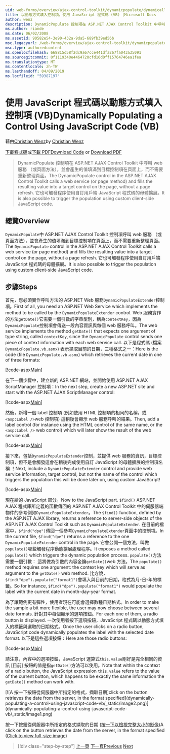 ```yaml
---
uid: web-forms/overview/ajax-control-toolkit/dynamicpopulate/dynamically-populating-a-control-using-javascript-code-vb
title: 以動態方式填入控制項，使用 JavaScript 程式碼 (VB) |Microsoft Docs
author: wenz
description: DynamicPopulate 控制項在 ASP.NET AJAX Control Toolkit 中呼叫 web 服務 （或頁面方法），並會產生的值填滿至 t 的目標控制項...
ms.author: riande
ms.date: 06/02/2008
ms.assetid: 90582e54-3e90-432a-9da5-689fb39ed56b
msc.legacyurl: /web-forms/overview/ajax-control-toolkit/dynamicpopulate/dynamically-populating-a-control-using-javascript-code-vb
msc.type: authoredcontent
ms.openlocfilehash: 668815d58f2dc9a67cce441dfa267fa043a35091
ms.sourcegitcommit: 0f1119340e4464720cfd16d0ff15764746ea1fea
ms.translationtype: MT
ms.contentlocale: zh-TW
ms.lasthandoff: 04/09/2019
ms.locfileid: "59387197"
---
```

# <a name="dynamically-populating-a-control-using-javascript-code-vb"></a><span data-ttu-id="ea9ec-103">使用 JavaScript 程式碼以動態方式填入控制項 (VB)</span><span class="sxs-lookup"><span data-stu-id="ea9ec-103">Dynamically Populating a Control Using JavaScript Code (VB)</span></span>

<span data-ttu-id="ea9ec-104">藉由[Christian Wenz](https://github.com/wenz)</span><span class="sxs-lookup"><span data-stu-id="ea9ec-104">by [Christian Wenz](https://github.com/wenz)</span></span>

<span data-ttu-id="ea9ec-105">[下載程式碼](http://download.microsoft.com/download/d/8/f/d8f2f6f9-1b7c-46ad-9252-e1fc81bdea3e/dynamicpopulate1.vb.zip)或[下載 PDF](http://download.microsoft.com/download/b/6/a/b6ae89ee-df69-4c87-9bfb-ad1eb2b23373/dynamicpopulate1VB.pdf)</span><span class="sxs-lookup"><span data-stu-id="ea9ec-105">[Download Code](http://download.microsoft.com/download/d/8/f/d8f2f6f9-1b7c-46ad-9252-e1fc81bdea3e/dynamicpopulate1.vb.zip) or [Download PDF](http://download.microsoft.com/download/b/6/a/b6ae89ee-df69-4c87-9bfb-ad1eb2b23373/dynamicpopulate1VB.pdf)</span></span>

> <span data-ttu-id="ea9ec-106">DynamicPopulate 控制項在 ASP.NET AJAX Control Toolkit 中呼叫 web 服務 （或頁面方法），並會產生的值填滿到目標控制項在頁面上，而不需要重新整理頁面。</span><span class="sxs-lookup"><span data-stu-id="ea9ec-106">The DynamicPopulate control in the ASP.NET AJAX Control Toolkit calls a web service (or page method) and fills the resulting value into a target control on the page, without a page refresh.</span></span> <span data-ttu-id="ea9ec-107">它也可觸發程序使用自訂用戶端 JavaScript 程式碼的母體擴展。</span><span class="sxs-lookup"><span data-stu-id="ea9ec-107">It is also possible to trigger the population using custom client-side JavaScript code.</span></span>


## <a name="overview"></a><span data-ttu-id="ea9ec-108">總覽</span><span class="sxs-lookup"><span data-stu-id="ea9ec-108">Overview</span></span>

<span data-ttu-id="ea9ec-109">`DynamicPopulate`中 ASP.NET AJAX Control Toolkit 控制項呼叫 web 服務 （或頁面方法），並會產生的值填滿到目標控制項在頁面上，而不需要重新整理頁面。</span><span class="sxs-lookup"><span data-stu-id="ea9ec-109">The `DynamicPopulate` control in the ASP.NET AJAX Control Toolkit calls a web service (or page method) and fills the resulting value into a target control on the page, without a page refresh.</span></span> <span data-ttu-id="ea9ec-110">它也可觸發程序使用自訂用戶端 JavaScript 程式碼的母體擴展。</span><span class="sxs-lookup"><span data-stu-id="ea9ec-110">It is also possible to trigger the population using custom client-side JavaScript code.</span></span>

## <a name="steps"></a><span data-ttu-id="ea9ec-111">步驟</span><span class="sxs-lookup"><span data-stu-id="ea9ec-111">Steps</span></span>

<span data-ttu-id="ea9ec-112">首先，您必須實作呼叫方法的 ASP.NET Web 服務`DynamicPopulateExtender`控制項。</span><span class="sxs-lookup"><span data-stu-id="ea9ec-112">First of all, you need an ASP.NET Web Service which implements the method to be called by the `DynamicPopulateExtender` control.</span></span> <span data-ttu-id="ea9ec-113">Web 服務實作的方法`getDate()`它需要一個引數的字串型別，稱為`contextKey`，因為`DynamicPopulate`控制項會傳送一段內容資訊與每個 web 服務呼叫。</span><span class="sxs-lookup"><span data-stu-id="ea9ec-113">The web service implements the method `getDate()` that expects one argument of type string, called `contextKey`, since the `DynamicPopulate` control sends one piece of context information with each web service call.</span></span> <span data-ttu-id="ea9ec-114">以下是程式碼 (檔案`DynamicPopulate.vb.asmx`) 表示擷取目前的日期，三種格式之一：</span><span class="sxs-lookup"><span data-stu-id="ea9ec-114">Here is the code (file `DynamicPopulate.vb.asmx`) which retrieves the current date in one of three formats:</span></span>

[!code-aspx[Main](dynamically-populating-a-control-using-javascript-code-vb/samples/sample1.aspx)]

<span data-ttu-id="ea9ec-115">在下一個步驟中，建立新的 ASP.NET 網站，並開始使用 ASP.NET AJAX ScriptManager 控制項：</span><span class="sxs-lookup"><span data-stu-id="ea9ec-115">In the next step, create a new ASP.NET site and start with the ASP.NET AJAX ScriptManager control:</span></span>

[!code-aspx[Main](dynamically-populating-a-control-using-javascript-code-vb/samples/sample2.aspx)]

<span data-ttu-id="ea9ec-116">然後，新增一個 label 控制項 (例如使用 HTML 控制項的相同的名稱，或`<asp:Label />`web 控制項) 這稍後會顯示 web 服務呼叫的結果。</span><span class="sxs-lookup"><span data-stu-id="ea9ec-116">Then, add a label control (for instance using the HTML control of the same name, or the `<asp:Label />` web control) which will later show the result of the web service call.</span></span>

[!code-aspx[Main](dynamically-populating-a-control-using-javascript-code-vb/samples/sample3.aspx)]

<span data-ttu-id="ea9ec-117">接下來，包括`DynamicPopulateExtender`控制，並提供 web 服務的資訊，目標控制項，但不是會觸發這會在稍後完成使用自訂 JavaScript 的母體擴展的控制項名稱 ！</span><span class="sxs-lookup"><span data-stu-id="ea9ec-117">Next, include a `DynamicPopulateExtender` control and provide web service information, target control, but not the name of the control which triggers the population this will be done later on, using custom JavaScript!</span></span>

[!code-aspx[Main](dynamically-populating-a-control-using-javascript-code-vb/samples/sample4.aspx)]

<span data-ttu-id="ea9ec-118">現在給的 JavaScript 部分。</span><span class="sxs-lookup"><span data-stu-id="ea9ec-118">Now to the JavaScript part.</span></span> <span data-ttu-id="ea9ec-119">`$find()` ASP.NET AJAX 程式庫所定義的函數傳回的 ASP.NET AJAX Control Toolkit 中的伺服器端物件的參考例如`DynamicPopulateExtender`。</span><span class="sxs-lookup"><span data-stu-id="ea9ec-119">The `$find()` function, defined by the ASP.NET AJAX library, returns a reference to server-side objects of the ASP.NET AJAX Control Toolkit such as `DynamicPopulateExtender`.</span></span> <span data-ttu-id="ea9ec-120">在目前的檔案中，`$find("dpe")`傳回一個參考`DynamicPopulateExtender`頁面中的控制項。</span><span class="sxs-lookup"><span data-stu-id="ea9ec-120">In the current file, `$find("dpe")` returns a reference to the one `DynamicPopulateExtender` control in the page.</span></span> <span data-ttu-id="ea9ec-121">它會公開一個方法，叫做`populate()`哪些觸發程序動態擴展處理程序。</span><span class="sxs-lookup"><span data-stu-id="ea9ec-121">It exposes a method called `populate()` which triggers the dynamic population process.</span></span> <span data-ttu-id="ea9ec-122">`populate()`方法需要一個引數： 這將做為引數的內容金鑰`getDate()`web 方法。</span><span class="sxs-lookup"><span data-stu-id="ea9ec-122">The `populate()` method requires one argument: the context key which will serve as argument to the `getDate()` web method.</span></span> <span data-ttu-id="ea9ec-123">比方說，`$find("dpe").populate("format1")`會填入與目前的日期，格式為月-日-年的標籤。</span><span class="sxs-lookup"><span data-stu-id="ea9ec-123">So for instance, `$find("dpe").populate("format1")` would populate the label with the current date in month-day-year format.</span></span>

<span data-ttu-id="ea9ec-124">為了讓範例更有彈性，使用者現在可能會選擇數種日期格式。</span><span class="sxs-lookup"><span data-stu-id="ea9ec-124">In order to make the sample a bit more flexible, the user may now choose between several date formats.</span></span> <span data-ttu-id="ea9ec-125">針對其中每個顯示的選項按鈕。</span><span class="sxs-lookup"><span data-stu-id="ea9ec-125">For each one of them, a radio button is displayed.</span></span> <span data-ttu-id="ea9ec-126">一次使用者按下選項按鈕，JavaScript 程式碼以動態方式填入的標籤與選取的日期格式。</span><span class="sxs-lookup"><span data-stu-id="ea9ec-126">Once the user clicks on a radio button, JavaScript code dynamically populates the label with the selected date format.</span></span> <span data-ttu-id="ea9ec-127">以下是這些選項按鈕：</span><span class="sxs-lookup"><span data-stu-id="ea9ec-127">Here are those radio buttons:</span></span>

[!code-aspx[Main](dynamically-populating-a-control-using-javascript-code-vb/samples/sample5.aspx)]

<span data-ttu-id="ea9ec-128">請注意，內容中的選項按鈕，JavaScript 運算式`this.value`剛好是完全相同的資訊 [目前] 按鈕的值是指`getDate()`方法可以使用。</span><span class="sxs-lookup"><span data-stu-id="ea9ec-128">Note that within the context of a radio button, the JavaScript expression `this.value` refers to the value of the current button, which happens to be exactly the same information the `getDate()` method can work with.</span></span>


[![A <span data-ttu-id="ea9ec-129">按一下按鈕從伺服器中所指定的格式，擷取日期]</span><span class="sxs-lookup"><span data-stu-id="ea9ec-129">click on the button retrieves the date from the server, in the format specified]</span></span>(dynamically-populating-a-control-using-javascript-code-vb/_static/image2.png)](dynamically-populating-a-control-using-javascript-code-vb/_static/image1.png)

<span data-ttu-id="ea9ec-130">按一下按鈕從伺服器中所指定的格式擷取的日期 ([按一下以檢視完整大小的影像](dynamically-populating-a-control-using-javascript-code-vb/_static/image3.png))</span><span class="sxs-lookup"><span data-stu-id="ea9ec-130">A click on the button retrieves the date from the server, in the format specified ([Click to view full-size image](dynamically-populating-a-control-using-javascript-code-vb/_static/image3.png))</span></span>

> [!div class="step-by-step"]
> <span data-ttu-id="ea9ec-131">[上一頁](dynamically-populating-a-control-vb.md)
> [下一頁](using-dynamicpopulate-with-a-user-control-and-javascript-vb.md)</span><span class="sxs-lookup"><span data-stu-id="ea9ec-131">[Previous](dynamically-populating-a-control-vb.md)
[Next](using-dynamicpopulate-with-a-user-control-and-javascript-vb.md)</span></span>
